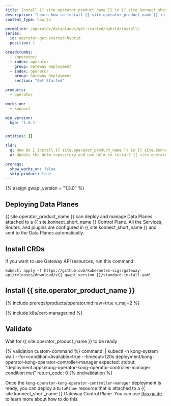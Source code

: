 ```yaml
---
title: Install {{ site.operator_product_name }} in {{ site.konnect_short_name }} hybrid mode
description: "Learn how to install {{ site.operator_product_name }} in Konnect hybrid mode using Helm"
content_type: how_to

permalink: /operator/dataplanes/get-started/hybrid/install/
series:
  id: operator-get-started-hybrid
  position: 1

breadcrumbs:
  - /operator/
  - index: operator
    group: Gateway Deployment
  - index: operator
    group: Gateway Deployment
    section: "Get Started"

products:
  - operator

works_on:
  - konnect

min_version:
  kgo: '1.6.1'


entities: []

tldr:
  q: How do I install {{ site.operator_product_name }} in {{ site.konnect_short_name }} hybrid mode?
  a: Update the Helm repository and use Helm to install {{ site.operator_product_name }} in {{ site.konnect_short_name }}.

prereqs:
  show_works_on: false
  skip_product: true
---
```


{% assign gwapi_version = "1.3.0" %}

## Deploying Data Planes

{{ site.operator_product_name }} can deploy and manage Data Planes attached to a {{ site.konnect_short_name }} Control Plane. All the Services, Routes, and plugins are configured in {{ site.konnect_short_name }} and sent to the Data Planes automatically.

## Install CRDs

If you want to use Gateway API resources, run this command:

```shell
kubectl apply -f https://github.com/kubernetes-sigs/gateway-api/releases/download/v{{ gwapi_version }}/standard-install.yaml
```

## Install {{ site.operator_product_name }}

{% include prereqs/products/operator.md raw=true v_maj=2 %}

{% include k8s/cert-manager.md %}

## Validate

Wait for {{ site.operator_product_name }} to be ready

{% validation custom-command %}
command: |
  kubectl -n kong-system wait --for=condition=Available=true --timeout=120s deployment/kong-operator-kong-operator-controller-manager
expected:
  stdout: "deployment.apps/kong-operator-kong-operator-controller-manager condition met"
  return_code: 0
{% endvalidation %}

Once the `kong-operator-kong-operator-controller-manager` deployment is ready, you can deploy a `DataPlane` resource that is attached to a {{ site.konnect_short_name }} Gateway Control Plane.
You can use [this guide](/operator/dataplanes/konnectextension/#konnect-control-plane-reference) to learn more about how to do this.
